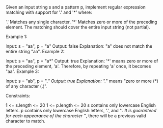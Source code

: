 Given an input string s and a pattern p, implement regular expression matching with support for '.' and '\*' where:

'.' Matches any single character.​​​​
'\*' Matches zero or more of the preceding element.
The matching should cover the entire input string (not partial).

Example 1:

Input: s = "aa", p = "a"
Output: false
Explanation: "a" does not match the entire string "aa".
Example 2:

Input: s = "aa", p = "a*"
Output: true
Explanation: '*' means zero or more of the preceding element, 'a'. Therefore, by repeating 'a' once, it becomes "aa".
Example 3:

Input: s = "ab", p = "._"
Output: true
Explanation: "._" means "zero or more (\*) of any character (.)".

Constraints:

1 <= s.length <= 20
1 <= p.length <= 20
s contains only lowercase English letters.
p contains only lowercase English letters, '.', and '_'.
It is guaranteed for each appearance of the character '_', there will be a previous valid character to match.
